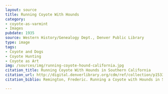 ```yaml
---
layout: source
title: Running Coyote With Hounds
category: 
- coyote-as-varmint
- Images
pubdate: 1935
source: Western History/Genealogy Dept., Denver Public Library
type: image
tags: 
- Coyote and Dogs
- Coyote Hunting 
- Coyote as Art
img: /sources/img/running-coyote-hound-california.jpg
citation_title: Running Coyote With Hounds in Southern California
citation_url: http://digital.denverlibrary.org/cdm/ref/collection/p15330coll22/id/89641
citation_biblio: Remington, Frederic. Running a Coyote with Hounds in Southern California. Tear Sheet from Wood Engraving, Harper's weekly. vol. XXXIV, no. 1766.  1890. Denver Public Library. Digital Collections.

---
```

